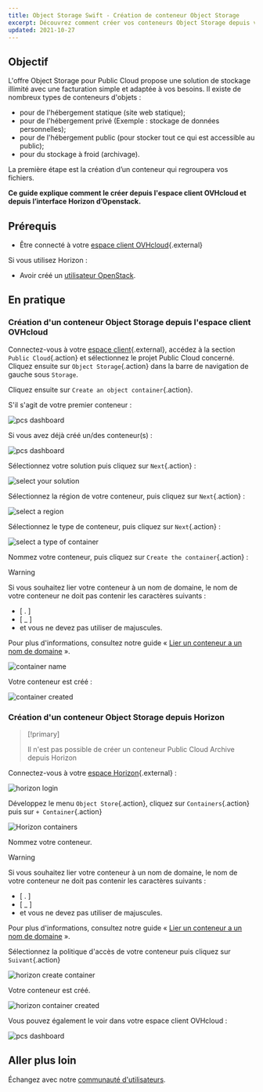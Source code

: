 ```yaml
---
title: Object Storage Swift - Création de conteneur Object Storage
excerpt: Découvrez comment créer vos conteneurs Object Storage depuis votre espace client OVHcloud
updated: 2021-10-27
---
```


## Objectif

L'offre Object Storage pour Public Cloud propose une solution de stockage illimité avec une facturation simple et adaptée à vos besoins. Il existe de nombreux types de conteneurs d'objets :

- pour de l'hébergement statique (site web statique);
- pour de l'hébergement privé (Exemple : stockage de données personnelles);
- pour de l'hébergement public (pour stocker tout ce qui est accessible au public);
- pour du stockage à froid (archivage).

La première étape est la création d’un conteneur qui regroupera vos fichiers.

**Ce guide explique comment le créer depuis l'espace client OVHcloud et depuis l’interface Horizon d’Openstack.**

## Prérequis

- Être connecté à votre [espace client OVHcloud](/links/manager){.external}

Si vous utilisez Horizon :

- Avoir créé un [utilisateur OpenStack](/pages/public_cloud/compute/create_and_delete_a_user).

## En pratique

### Création d'un conteneur Object Storage depuis l'espace client OVHcloud <a name="controlpanel"></a>

Connectez-vous à votre [espace client](/links/manager){.external}, accédez à la section `Public Cloud`{.action} et sélectionnez le projet Public Cloud concerné. Cliquez ensuite sur `Object Storage`{.action} dans la barre de navigation de gauche sous `Storage`.

Cliquez ensuite sur `Create an object container`{.action}.

S'il s'agit de votre premier conteneur :

![pcs dashboard](images/create-container-20211005102334181.png)

Si vous avez déjà créé un/des conteneur(s) :

![pcs dashboard](images/create-container-20211005115040834.png)

Sélectionnez votre solution puis cliquez sur `Next`{.action} :

![select your solution](images/create-container-20211005110710249.png)

Sélectionnez la région de votre conteneur, puis cliquez sur `Next`{.action} :

![select a region](images/create-container-20211005110859551.png)

Sélectionnez le type de conteneur, puis cliquez sur `Next`{.action} :

![select a type of container](images/create-container-20211005111542718.png)

Nommez votre conteneur, puis cliquez sur `Create the container`{.action} :

> [!warning]
>
> Si vous souhaitez lier votre conteneur à un nom de domaine, le nom de votre conteneur ne doit pas contenir les caractères suivants :
>
> - [ . ]  
> - [ _ ]  
> - et vous ne devez pas utiliser de majuscules.  
>
> Pour plus d'informations, consultez notre guide « [Lier un conteneur a un nom de domaine](/pages/storage_and_backup/object_storage/pcs_link_domain) ».
>

![container name](images/create-container-20211005111805966.png)

Votre conteneur est créé :

![container created](images/create-container-20211005112013807.png)

### Création d'un conteneur Object Storage depuis Horizon <a name="horizon"></a>

> [!primary]
>
> Il n'est pas possible de créer un conteneur Public Cloud Archive depuis Horizon
>

Connectez-vous à votre [espace Horizon](https://horizon.cloud.ovh.net){.external} :

![horizon login](images/create-container-20211005155245752.png)

Développez le menu `Object Store`{.action}, cliquez sur `Containers`{.action} puis sur `+ Container`{.action}

![Horizon containers](images/create-container-20211005155704887.png)

Nommez votre conteneur.

> [!warning]
>
> Si vous souhaitez lier votre conteneur à un nom de domaine, le nom de votre conteneur ne doit pas contenir les caractères suivants :
>
> - [ . ]  
> - [ _ ]  
> - et vous ne devez pas utiliser de majuscules.  
>
> Pour plus d'informations, consultez notre guide « [Lier un conteneur a un nom de domaine](/pages/storage_and_backup/object_storage/pcs_link_domain) ».
>

Sélectionnez la politique d'accès de votre conteneur puis cliquez sur `Suivant`{.action}

![horizon create container](images/create-container-20211005155824902.png)

Votre conteneur est créé.

![horizon container created](images/create-container-20211005155936971.png)

Vous pouvez également le voir dans votre espace client OVHcloud :

![pcs dashboard](images/create-container-20211005160503200.png)

## Aller plus loin

Échangez avec notre [communauté d'utilisateurs](/links/community).
